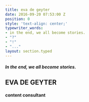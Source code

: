 ```yaml
---
title: eva de geyter
date: 2016-09-20 07:53:00 Z
position: 0
style: 'text-align: center;'
typewriter_words:
- in the end, we all become stories.
- "?"
- "!"
- "..."
layout: section.typed
---
```




##### <span id="typed">In the end, we all become stories.</span>


## EVA DE GEYTER

#### content consultant